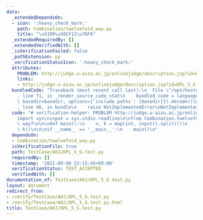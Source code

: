 ```yaml
---
data:
  _extendedDependsOn:
  - icon: ':heavy_check_mark:'
    path: Combination/twelvefold_way.py
    title: "\u5199\u50CF12\u76F8"
  _extendedRequiredBy: []
  _extendedVerifiedWith: []
  _isVerificationFailed: false
  _pathExtension: py
  _verificationStatusIcon: ':heavy_check_mark:'
  attributes:
    PROBLEM: http://judge.u-aizu.ac.jp/onlinejudge/description.jsp?id=DPL_5_G
    links:
    - http://judge.u-aizu.ac.jp/onlinejudge/description.jsp?id=DPL_5_G
  bundledCode: "Traceback (most recent call last):\n  File \"/opt/hostedtoolcache/Python/3.10.1/x64/lib/python3.10/site-packages/onlinejudge_verify/documentation/build.py\"\
    , line 71, in _render_source_code_stat\n    bundled_code = language.bundle(stat.path,\
    \ basedir=basedir, options={'include_paths': [basedir]}).decode()\n  File \"/opt/hostedtoolcache/Python/3.10.1/x64/lib/python3.10/site-packages/onlinejudge_verify/languages/python.py\"\
    , line 96, in bundle\n    raise NotImplementedError\nNotImplementedError\n"
  code: "# verification-helper: PROBLEM http://judge.u-aizu.ac.jp/onlinejudge/description.jsp?id=DPL_5_G\n\
    import sys\ninput = sys.stdin.readline\n\nfrom Combination.twelvefold_way import\
    \ way7\n\n\ndef main():\n    n, k = map(int, input().split())\n    print(way7(n,\
    \ k))\n\n\nif __name__ == '__main__':\n    main()\n"
  dependsOn:
  - Combination/twelvefold_way.py
  isVerificationFile: true
  path: TestCase/AOJ/DPL_5_G.test.py
  requiredBy: []
  timestamp: '2021-09-08 22:15:45+09:00'
  verificationStatus: TEST_ACCEPTED
  verifiedWith: []
documentation_of: TestCase/AOJ/DPL_5_G.test.py
layout: document
redirect_from:
- /verify/TestCase/AOJ/DPL_5_G.test.py
- /verify/TestCase/AOJ/DPL_5_G.test.py.html
title: TestCase/AOJ/DPL_5_G.test.py
---
```

